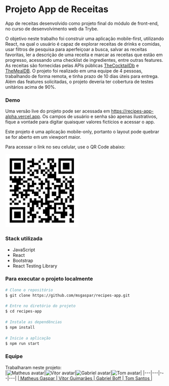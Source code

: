 # Projeto App de Receitas

App de receitas desenvolvido como projeto final do módulo de front-end, no curso de desenvolvimento web da Trybe.

O objetivo neste trabalho foi construir uma aplicação mobile-first, utilizando React, na qual o usuário é capaz de explorar receitas de drinks e comidas, usar filtros de pesquisa para aperfeiçoar a busca, salvar as receitas favoritas, ler a descrição de uma receita e marcar as receitas que estão em progresso, acessando uma checklist de ingredientes, entre outras features. As receitas são fornecidas pelas APIs públicas [TheCocktailDb](https://www.themealdb.com/) e [TheMealDB](https://www.thecocktaildb.com/). O projeto foi realizado em uma equipe de 4 pessoas, trabalhando de forma remota, e tinha prazo de 10 dias úteis para entrega. Além das features solicitadas, o projeto deveria ter cobertura de testes unitários acima de 90%.

### Demo

Uma versão live do projeto pode ser acessada em https://recipes-app-alpha.vercel.app. Os campos de usuário e senha são apenas ilustrativos, fique a vontade para digitar quaisquer valores fictícios e acessar o app.

Este projeto é uma aplicação mobile-only, portanto o layout pode quebrar se for aberto em um viewport maior.

Para acessar o link no seu celular, use o QR Code abaixo:

![QR code para acessar a aplicação](./qr-code.png)

### Stack utilizada

- JavaScript
- React
- Bootstrap
- React Testing Library

### Para executar o projeto localmente

```bash
# Clone o repositório
$ git clone https://github.com/msgaspar/recipes-app.git

# Entre no diretório do projeto
$ cd recipes-app

# Instale as dependências
$ npm install

# Inicie a aplicação
$ npm run start
```

### Equipe

Trabalharam neste projeto: <br>
|<img src="https://avatars.githubusercontent.com/u/55854682?v=4" alt="Matheus avatar" width="100"/>|<img src="https://avatars.githubusercontent.com/u/80125714?v=4" alt="Vitor avatar" width="100"/>|<img src="https://avatars.githubusercontent.com/u/64176450?v=4" alt="Gabriel avatar" width="100"/>|<img src="https://avatars.githubusercontent.com/u/65201318?v=4" alt="Tom avatar" width="100"/>|
|---|---|---|---|
|<a href="https://github.com/msgaspar" alt="Matheus pic" target="_blank"> Matheus Gaspar </a>|<a href="https://github.com/vitorguima" alt="Vitor pic" target="_blank"> Vitor Guimarães </a>|<a href="https://github.com/gab-boff" alt="Gabriel pic" target="_blank"> Gabriel Boff </a>|<a href="https://github.com/tomsantos07" alt="Tom pic" target="_blank"> Tom Santos </a>|
